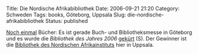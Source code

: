 Title: Die Nordische Afrikabibliothek
Date: 2006-09-21 21:20
Category: Schweden
Tags: books, Göteborg, Uppsala
Slug: die-nordische-afrikabibliothek
Status: published

[Noch einmal](http://www.fiket.de/2006/09/21/mehr-buecher/) Bücher: Es
ist gerade Buch- und Bibliotheksmesse in Göteborg und es wurde die
*Bibliothek des Jahres 2006*
[gekürt](http://www.sr.se/uppland/nyheter/artikel.asp?artikel=948331)
(S). Der Gewinner ist die [Bibliothek des Nordischen
Afrikainstituts](http://www.nai.uu.se/library/) hier in Uppsala.

